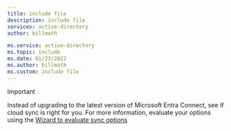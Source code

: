 ```yaml
---
title: include file
description: include file
services: active-directory
author: billmath

ms.service: active-directory
ms.topic: include
ms.date: 01/23/2022
ms.author: billmath
ms.custom: include file
---
```


> [!IMPORTANT]
> Instead of upgrading to the latest version of Microsoft Entra Connect, see if cloud sync is right for you. 
> For more information, evaluate your options using the [Wizard to evaluate sync options](https://aka.ms/EvaluateSyncOptions)
